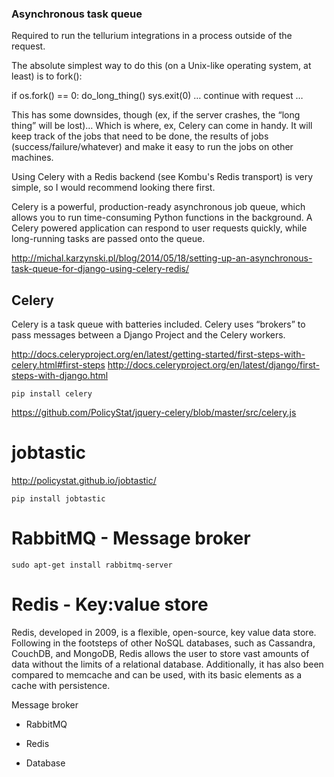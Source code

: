 ### Asynchronous task queue


Required to run the tellurium integrations in a process outside of the request.

The absolute simplest way to do this (on a Unix-like operating system, at least) is to fork():

if os.fork() == 0:
    do_long_thing()
    sys.exit(0)
… continue with request …

This has some downsides, though (ex, if the server crashes, the “long thing” will be lost)… Which is where, ex, Celery can come in handy. It will keep track of the jobs that need to be done, the results of jobs (success/failure/whatever) and make it easy to run the jobs on other machines.

Using Celery with a Redis backend (see Kombu's Redis transport) is very simple, so I would recommend looking there first.


Celery is a powerful, production-ready asynchronous job queue, which allows 
you to run time-consuming Python functions in the background. A Celery powered 
application can respond to user requests quickly, while long-running tasks 
are passed onto the queue.
 
http://michal.karzynski.pl/blog/2014/05/18/setting-up-an-asynchronous-task-queue-for-django-using-celery-redis/

## Celery
Celery is a task queue with batteries included.
Celery uses “brokers” to pass messages between a Django Project and the Celery workers.

http://docs.celeryproject.org/en/latest/getting-started/first-steps-with-celery.html#first-steps
http://docs.celeryproject.org/en/latest/django/first-steps-with-django.html

```
pip install celery
```

https://github.com/PolicyStat/jquery-celery/blob/master/src/celery.js

# jobtastic
http://policystat.github.io/jobtastic/
```
pip install jobtastic
```



# RabbitMQ - Message broker
```
sudo apt-get install rabbitmq-server
```

# Redis - Key:value store
Redis, developed in 2009, is a flexible, open-source, key value data store. 
Following in the footsteps of other NoSQL databases, such as Cassandra, CouchDB, and MongoDB, 
Redis allows the user to store vast amounts of data without the limits of a relational database. 
Additionally, it has also been compared to memcache and can be used, 
with its basic elements as a cache with persistence.


Message broker
* RabbitMQ

* Redis

* Database